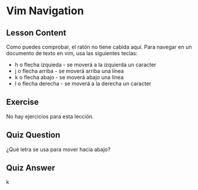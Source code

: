 # Vim Navigation

## Lesson Content

Como puedes comprobar, el ratón no tiene cabida aquí. Para navegar en un documento de texto en vim, usa las siguientes teclas:

<ul>
<li>h o flecha izquieda - se moverá a la izquierda un caracter</li>
<li>j o flecha arriba - se moverá arriba una línea</li>
<li>k o flecha abajo - se moverá abajo una línea</li>
<li>l o flecha derecha - se moverá a la derecha un caracter</li>
</ul>

## Exercise

No hay ejercicios para esta lección.

## Quiz Question

¿Qué letra se usa para mover hacia abajo?

## Quiz Answer

k
